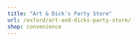 ```yaml
---
title: "Art & Dick's Party Store"
url: /oxford/art-and-dicks-party-store/
shop: convenience
---
```

